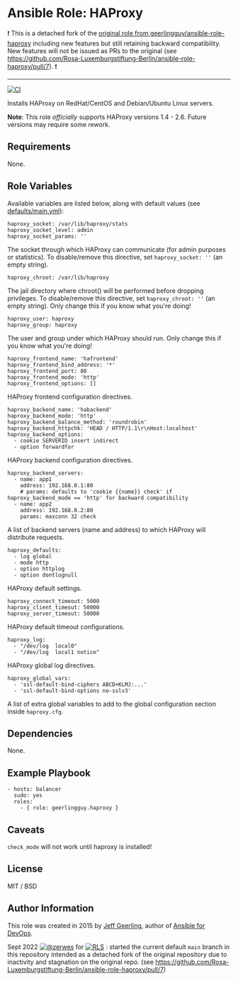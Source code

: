# Ansible Role: HAProxy

:exclamation: This is a detached fork of the [original role from geerlingguy/ansible-role-haproxy](https://github.com/geerlingguy/ansible-role-haproxy) including new features but still retaining backward compatibility. New features will not be issued as PRs to the original (see https://github.com/Rosa-Luxemburgstiftung-Berlin/ansible-role-haproxy/pull/7). :exclamation:

---

[![CI](https://github.com/Rosa-Luxemburgstiftung-Berlin/ansible-role-haproxy/actions/workflows/ci.yml/badge.svg)](https://github.com/Rosa-Luxemburgstiftung-Berlin/ansible-role-haproxy/actions/workflows/ci.yml)

Installs HAProxy on RedHat/CentOS and Debian/Ubuntu Linux servers.

**Note**: This role _officially_ supports HAProxy versions 1.4 - 2.6. Future versions may require some rework.

## Requirements

None.

## Role Variables

Available variables are listed below, along with default values (see [defaults/main.yml](defaults/main.yml)):

    haproxy_socket: /var/lib/haproxy/stats
    haproxy_socket_level: admin
    haproxy_socket_params: ''

The socket through which HAProxy can communicate (for admin purposes or statistics). To disable/remove this directive, set `haproxy_socket: ''` (an empty string).

    haproxy_chroot: /var/lib/haproxy

The jail directory where chroot() will be performed before dropping privileges. To disable/remove this directive, set `haproxy_chroot: ''` (an empty string). Only change this if you know what you're doing!

    haproxy_user: haproxy
    haproxy_group: haproxy

The user and group under which HAProxy should run. Only change this if you know what you're doing!

    haproxy_frontend_name: 'hafrontend'
    haproxy_frontend_bind_address: '*'
    haproxy_frontend_port: 80
    haproxy_frontend_mode: 'http'
    haproxy_frontend_options: []

HAProxy frontend configuration directives.

    haproxy_backend_name: 'habackend'
    haproxy_backend_mode: 'http'
    haproxy_backend_balance_method: 'roundrobin'
    haproxy_backend_httpchk: 'HEAD / HTTP/1.1\r\nHost:localhost'
    haproxy_backend_options:
      - cookie SERVERID insert indirect
      - option forwardfor

HAProxy backend configuration directives.

    haproxy_backend_servers:
      - name: app1
        address: 192.168.0.1:80
        # params: defaults to 'cookie {{name}} check' if haproxy_backend_mode == 'http' for backward compatibility
      - name: app2
        address: 192.168.0.2:80
        params: maxconn 32 check

A list of backend servers (name and address) to which HAProxy will distribute requests.

    haproxy_defaults:
      - log global
      - mode http
      - option httplog
      - option dontlognull

HAProxy default settings.

    haproxy_connect_timeout: 5000
    haproxy_client_timeout: 50000
    haproxy_server_timeout: 50000

HAProxy default timeout configurations.

    haproxy_log:
      - "/dev/log  local0"
      - "/dev/log  local1 notice"

HAProxy global log directives.

    haproxy_global_vars:
      - 'ssl-default-bind-ciphers ABCD+KLMJ:...'
      - 'ssl-default-bind-options no-sslv3'

A list of extra global variables to add to the global configuration section inside `haproxy.cfg`.

## Dependencies

None.

## Example Playbook

    - hosts: balancer
      sudo: yes
      roles:
        - { role: geerlingguy.haproxy }

## Caveats

`check_mode` will not work until haproxy is installed!

## License

MIT / BSD

## Author Information

This role was created in 2015 by [Jeff Geerling](https://www.jeffgeerling.com/), author of [Ansible for DevOps](https://www.ansiblefordevops.com/).

Sept 2022 [![@zerwes](https://avatars.githubusercontent.com/u/9654986?s=32&v=4)](https://github.com/zerwes)
for [![RLS](https://avatars.githubusercontent.com/u/35101423?s=32&v=4)](https://github.com/Rosa-Luxemburgstiftung-Berlin) :
started the current default `main` branch in this repository intended as a detached fork of the original repository due to inactivity and stagnation on the original repo. (see https://github.com/Rosa-Luxemburgstiftung-Berlin/ansible-role-haproxy/pull/7)


